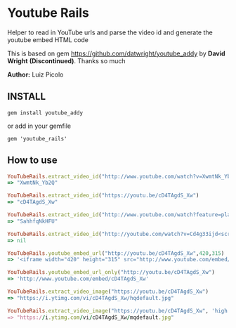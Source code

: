# Youtube Rails
Helper to read in YouTube urls and parse the video id and generate the youtube embed HTML code

This is based on gem https://github.com/datwright/youtube_addy by **David Wright** **(Discontinued)**. Thanks so much

**Author:** Luiz Picolo

## INSTALL
`gem install youtube_addy`

or add in your gemfile

`gem 'youtube_rails'`

## How to use
```ruby
YouTubeRails.extract_video_id("http://www.youtube.com/watch?v=XwmtNk_Yb2Q")
=> "XwmtNk_Yb2Q"
```

```ruby
YouTubeRails.extract_video_id("https://youtu.be/cD4TAgdS_Xw")
=> "cD4TAgdS_Xw"
```

```ruby
YouTubeRails.extract_video_id("http://www.youtube.com/watch?feature=player_embedded&v=SahhfqNkHFU")
=> "SahhfqNkHFU"
```

```ruby
YouTubeRails.extract_video_id("http://youtube.com/watch?v=Cd4g33ijd<script>this_should_not_be_here</scipt>")
=> nil
```

```ruby
YouTubeRails.youtube_embed_url("http://youtu.be/cD4TAgdS_Xw",420,315)
=> '<iframe width="420" height="315" src="http://www.youtube.com/embed/cD4TAgdS_Xw" frameborder="0" allowfullscreen></iframe>'
```

```ruby
YouTubeRails.youtube_embed_url_only("http://youtu.be/cD4TAgdS_Xw")
=> 'http://www.youtube.com/embed/cD4TAgdS_Xw'
```

```ruby
YouTubeRails.extract_video_image("https://youtu.be/cD4TAgdS_Xw")
=> "https://i.ytimg.com/vi/cD4TAgdS_Xw/hqdefault.jpg"
```

```ruby
YouTubeRails.extract_video_image("https://youtu.be/cD4TAgdS_Xw", 'high') // Params: default, medium, high, maximum
=> "https://i.ytimg.com/vi/cD4TAgdS_Xw/mqdefault.jpg"
```
